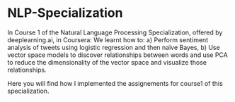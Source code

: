 # NLP-Specialization
In Course 1 of the Natural Language Processing Specialization, offered by deeplearning.ai, in Coursera:
We learnt how to:
a) Perform sentiment analysis of tweets using logistic regression and then naïve Bayes, 
b) Use vector space models to discover relationships between words and use PCA to reduce the dimensionality of the vector space and visualize those relationships.

Here you will find how I implemented the assignements for course1 of this specialization.
